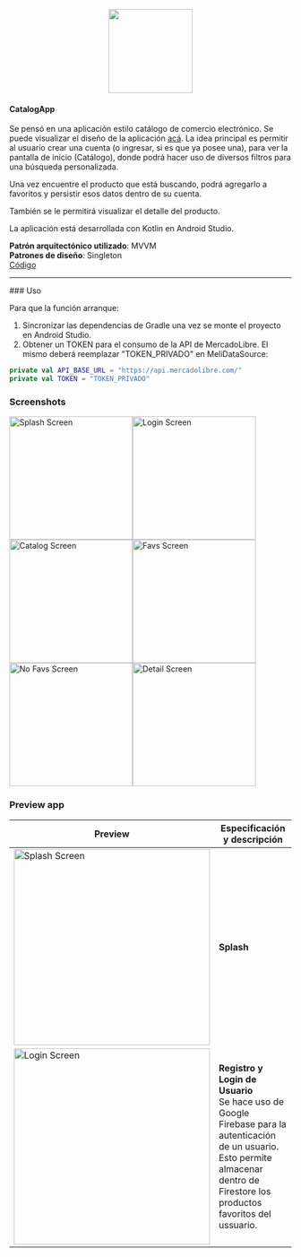 <p align="center"><img src="https://i.imgur.com/I4C3x0Q.png" width="150"></p> 

#### CatalogApp
Se pensó en una aplicación estilo catálogo de comercio electrónico. Se puede visualizar el diseño de la aplicación [acá](https://www.figma.com/design/BG3UMGzLi1efG52COftCH9/TPO-DESARROLLO-APPS-I?t=8bFwuAWWMTXF6Do0-0). La idea principal es permitir al usuario crear una cuenta (o ingresar, si es que ya posee una), para ver la pantalla de inicio (Catálogo), donde podrá hacer uso de diversos filtros para una búsqueda personalizada.

Una vez encuentre el producto que está buscando, podrá agregarlo a favoritos y persistir esos datos dentro de su cuenta. 

También se le permitirá visualizar el detalle del producto. 

La aplicación está desarrollada con Kotlin en Android Studio.

**Patrón arquitectónico utilizado**: MVVM<br>
**Patrones de diseño**: Singleton <br>
[Código](https://github.com/zarate10/catalogapp/tree/main/app/src/main/java/ar/edu/uade/tpo) <br>

<hr>
### Uso 

Para que la función arranque: 
1. Sincronizar las dependencias de Gradle una vez se monte el proyecto en Android Studio.
2. Obtener un TOKEN para el consumo de la API de MercadoLibre. El mismo deberá reemplazar "TOKEN_PRIVADO" en MeliDataSource:
   
```kotlin
private val API_BASE_URL = "https://api.mercadolibre.com/"
private val TOKEN = "TOKEN_PRIVADO"
```

### Screenshots
<img src="https://i.imgur.com/qA68xAY.png" alt="Splash Screen" width="220" /><img src="https://i.imgur.com/6gyXXHX.png" alt="Login Screen" width="220" /><img src="https://i.imgur.com/y934mRl.jpeg" alt="Catalog Screen" width="220" /><img src="https://i.imgur.com/eifXGkQ.jpeg" alt="Favs Screen" width="220" /><img src="https://i.imgur.com/wkzDpmQ.jpeg" alt="No Favs Screen" width="220" /><img src="https://i.imgur.com/azbXGwF.jpeg" alt="Detail Screen" width="220" />

### Preview app
Preview | Especificación y descripción |
--- | --- |
<img src="https://i.imgur.com/UMZ22l4.gif" alt="Splash Screen" width="350" /> | **Splash** | 
<img src="https://i.imgur.com/BWrLPcV.gif" alt="Login Screen" width="350" /> | **Registro y Login de Usuario** <br> Se hace uso de Google Firebase para la autenticación de un usuario. Esto permite almacenar dentro de Firestore los productos favoritos del ussuario. | 





